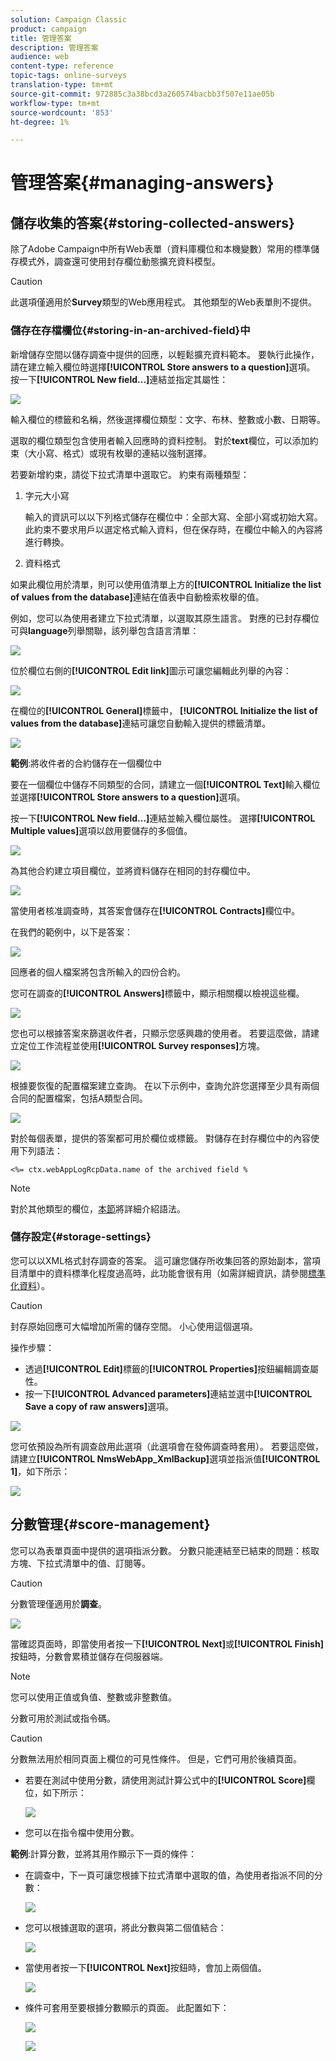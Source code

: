 ```yaml
---
solution: Campaign Classic
product: campaign
title: 管理答案
description: 管理答案
audience: web
content-type: reference
topic-tags: online-surveys
translation-type: tm+mt
source-git-commit: 972885c3a38bcd3a260574bacbb3f507e11ae05b
workflow-type: tm+mt
source-wordcount: '853'
ht-degree: 1%

---
```



# 管理答案{#managing-answers}

## 儲存收集的答案{#storing-collected-answers}

除了Adobe Campaign中所有Web表單（資料庫欄位和本機變數）常用的標準儲存模式外，調查還可使用封存欄位動態擴充資料模型。

>[!CAUTION]
>
>此選項僅適用於&#x200B;**Survey**&#x200B;類型的Web應用程式。 其他類型的Web表單則不提供。

### 儲存在存檔欄位{#storing-in-an-archived-field}中

新增儲存空間以儲存調查中提供的回應，以輕鬆擴充資料範本。 要執行此操作，請在建立輸入欄位時選擇&#x200B;**[!UICONTROL Store answers to a question]**&#x200B;選項。 按一下&#x200B;**[!UICONTROL New field...]**&#x200B;連結並指定其屬性：

![](assets/s_ncs_admin_survey_new_space.png)

輸入欄位的標籤和名稱，然後選擇欄位類型：文字、布林、整數或小數、日期等。

選取的欄位類型包含使用者輸入回應時的資料控制。 對於&#x200B;**text**&#x200B;欄位，可以添加約束（大小寫、格式）或現有枚舉的連結以強制選擇。

若要新增約束，請從下拉式清單中選取它。 約束有兩種類型：

1. 字元大小寫

   輸入的資訊可以以下列格式儲存在欄位中：全部大寫、全部小寫或初始大寫。 此約束不要求用戶以選定格式輸入資料，但在保存時，在欄位中輸入的內容將進行轉換。

1. 資料格式

如果此欄位用於清單，則可以使用值清單上方的&#x200B;**[!UICONTROL Initialize the list of values from the database]**&#x200B;連結在值表中自動檢索枚舉的值。

例如，您可以為使用者建立下拉式清單，以選取其原生語言。 對應的已封存欄位可與&#x200B;**language**&#x200B;列舉關聯，該列舉包含語言清單：

![](assets/s_ncs_admin_survey_database_values_2b.png)

位於欄位右側的&#x200B;**[!UICONTROL Edit link]**&#x200B;圖示可讓您編輯此列舉的內容：

![](assets/s_ncs_admin_survey_database_values_2c.png)

在欄位的&#x200B;**[!UICONTROL General]**&#x200B;標籤中， **[!UICONTROL Initialize the list of values from the database]**&#x200B;連結可讓您自動輸入提供的標籤清單。

![](assets/s_ncs_admin_survey_database_values_2.png)

**範例**:將收件者的合約儲存在一個欄位中

要在一個欄位中儲存不同類型的合同，請建立一個&#x200B;**[!UICONTROL Text]**&#x200B;輸入欄位並選擇&#x200B;**[!UICONTROL Store answers to a question]**&#x200B;選項。

按一下&#x200B;**[!UICONTROL New field...]**&#x200B;連結並輸入欄位屬性。 選擇&#x200B;**[!UICONTROL Multiple values]**&#x200B;選項以啟用要儲存的多個值。

![](assets/s_ncs_admin_survey_storage_multi_ex1.png)

為其他合約建立項目欄位，並將資料儲存在相同的封存欄位中。

![](assets/s_ncs_admin_survey_storage_multi_ex2.png)

當使用者核准調查時，其答案會儲存在&#x200B;**[!UICONTROL Contracts]**&#x200B;欄位中。

在我們的範例中，以下是答案：

![](assets/s_ncs_admin_survey_storage_multi_ex3.png)

回應者的個人檔案將包含所輸入的四份合約。

您可在調查的&#x200B;**[!UICONTROL Answers]**&#x200B;標籤中，顯示相關欄以檢視這些欄。

![](assets/s_ncs_admin_survey_storage_multi_ex4.png)

您也可以根據答案來篩選收件者，只顯示您感興趣的使用者。 若要這麼做，請建立定位工作流程並使用&#x200B;**[!UICONTROL Survey responses]**&#x200B;方塊。

![](assets/s_ncs_admin_survey_read_responses_wf.png)

根據要恢復的配置檔案建立查詢。 在以下示例中，查詢允許您選擇至少具有兩個合同的配置檔案，包括A類型合同。

![](assets/s_ncs_admin_survey_read_responses_edit.png)

對於每個表單，提供的答案都可用於欄位或標籤。 對儲存在封存欄位中的內容使用下列語法：

```
<%= ctx.webAppLogRcpData.name of the archived field %
```

>[!NOTE]
>
>對於其他類型的欄位，[本節](../../platform/using/about-queries-in-campaign.md)將詳細介紹語法。

### 儲存設定{#storage-settings}

您可以以XML格式封存調查的答案。 這可讓您儲存所收集回答的原始副本，當項目清單中的資料標準化程度過高時，此功能會很有用（如需詳細資訊，請參閱[標準化資料](../../web/using/publish--track-and-use-collected-data.md#standardizing-data)）。

>[!CAUTION]
>
>封存原始回應可大幅增加所需的儲存空間。 小心使用這個選項。

操作步驟：

* 透過&#x200B;**[!UICONTROL Edit]**&#x200B;標籤的&#x200B;**[!UICONTROL Properties]**&#x200B;按鈕編輯調查屬性。
* 按一下&#x200B;**[!UICONTROL Advanced parameters]**&#x200B;連結並選中&#x200B;**[!UICONTROL Save a copy of raw answers]**&#x200B;選項。

![](assets/s_ncs_admin_survey_xml_archive_option.png)

您可依預設為所有調查啟用此選項（此選項會在發佈調查時套用）。 若要這麼做，請建立&#x200B;**[!UICONTROL NmsWebApp_XmlBackup]**&#x200B;選項並指派值&#x200B;**[!UICONTROL 1]**，如下所示：

![](assets/s_ncs_admin_survey_xml_global_option.png)

## 分數管理{#score-management}

您可以為表單頁面中提供的選項指派分數。 分數只能連結至已結束的問題：核取方塊、下拉式清單中的值、訂閱等。

>[!CAUTION]
>
>分數管理僅適用於&#x200B;**調查**。

![](assets/s_ncs_admin_survey_score_create.png)

當確認頁面時，即當使用者按一下&#x200B;**[!UICONTROL Next]**&#x200B;或&#x200B;**[!UICONTROL Finish]**&#x200B;按鈕時，分數會累積並儲存在伺服器端。

>[!NOTE]
>
>您可以使用正值或負值、整數或非整數值。

分數可用於測試或指令碼。

>[!CAUTION]
>
>分數無法用於相同頁面上欄位的可見性條件。 但是，它們可用於後續頁面。

* 若要在測試中使用分數，請使用測試計算公式中的&#x200B;**[!UICONTROL Score]**&#x200B;欄位，如下所示：

   ![](assets/s_ncs_admin_survey_score_in_a_test.png)

* 您可以在指令檔中使用分數。

**範例**:計算分數，並將其用作顯示下一頁的條件：

* 在調查中，下一頁可讓您根據下拉式清單中選取的值，為使用者指派不同的分數：

   ![](assets/s_ncs_admin_survey_score_exa.png)

* 您可以根據選取的選項，將此分數與第二個值結合：

   ![](assets/s_ncs_admin_survey_score_exb.png)

* 當使用者按一下&#x200B;**[!UICONTROL Next]**&#x200B;按鈕時，會加上兩個值。

   ![](assets/s_ncs_admin_survey_score_exe.png)

* 條件可套用至要根據分數顯示的頁面。 此配置如下：

   ![](assets/s_ncs_admin_survey_score_exd.png)

   ![](assets/s_ncs_admin_survey_score_exg.png)

